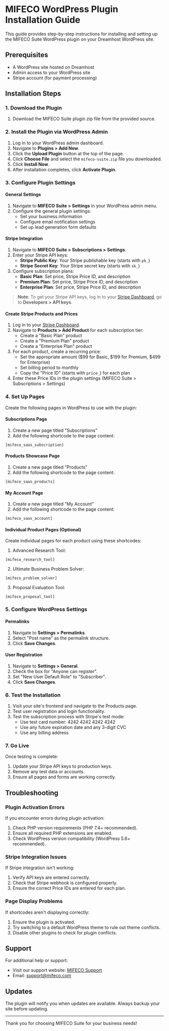 # MIFECO WordPress Plugin Installation Guide

This guide provides step-by-step instructions for installing and setting up the MIFECO Suite WordPress plugin on your Dreamhost WordPress site.

## Prerequisites

- A WordPress site hosted on Dreamhost
- Admin access to your WordPress site
- Stripe account (for payment processing)

## Installation Steps

### 1. Download the Plugin

1. Download the MIFECO Suite plugin zip file from the provided source.

### 2. Install the Plugin via WordPress Admin

1. Log in to your WordPress admin dashboard.
2. Navigate to **Plugins > Add New**.
3. Click the **Upload Plugin** button at the top of the page.
4. Click **Choose File** and select the `mifeco-suite.zip` file you downloaded.
5. Click **Install Now**.
6. After installation completes, click **Activate Plugin**.

### 3. Configure Plugin Settings

#### General Settings

1. Navigate to **MIFECO Suite > Settings** in your WordPress admin menu.
2. Configure the general plugin settings:
   - Set your business information
   - Configure email notification settings
   - Set up lead generation form defaults

#### Stripe Integration

1. Navigate to **MIFECO Suite > Subscriptions > Settings**.
2. Enter your Stripe API keys:
   - **Stripe Public Key**: Your Stripe publishable key (starts with `pk_`)
   - **Stripe Secret Key**: Your Stripe secret key (starts with `sk_`)
3. Configure subscription plans:
   - **Basic Plan**: Set price, Stripe Price ID, and description
   - **Premium Plan**: Set price, Stripe Price ID, and description
   - **Enterprise Plan**: Set price, Stripe Price ID, and description

> **Note**: To get your Stripe API keys, log in to your [Stripe Dashboard](https://dashboard.stripe.com/), go to **Developers > API keys**.

#### Create Stripe Products and Prices

1. Log in to your [Stripe Dashboard](https://dashboard.stripe.com/).
2. Navigate to **Products > Add Product** for each subscription tier:
   - Create a "Basic Plan" product
   - Create a "Premium Plan" product
   - Create a "Enterprise Plan" product
3. For each product, create a recurring price:
   - Set the appropriate amount ($99 for Basic, $199 for Premium, $499 for Enterprise)
   - Set billing period to monthly
   - Copy the "Price ID" (starts with `price_`) for each plan
4. Enter these Price IDs in the plugin settings (MIFECO Suite > Subscriptions > Settings)

### 4. Set Up Pages

Create the following pages in WordPress to use with the plugin:

#### Subscriptions Page

1. Create a new page titled "Subscriptions"
2. Add the following shortcode to the page content:
```
[mifeco_saas_subscription]
```

#### Products Showcase Page

1. Create a new page titled "Products"
2. Add the following shortcode to the page content:
```
[mifeco_saas_products]
```

#### My Account Page

1. Create a new page titled "My Account"
2. Add the following shortcode to the page content:
```
[mifeco_saas_account]
```

#### Individual Product Pages (Optional)

Create individual pages for each product using these shortcodes:

1. Advanced Research Tool:
```
[mifeco_research_tool]
```

2. Ultimate Business Problem Solver:
```
[mifeco_problem_solver]
```

3. Proposal Evaluation Tool:
```
[mifeco_proposal_tool]
```

### 5. Configure WordPress Settings

#### Permalinks

1. Navigate to **Settings > Permalinks**.
2. Select "Post name" as the permalink structure.
3. Click **Save Changes**.

#### User Registration

1. Navigate to **Settings > General**.
2. Check the box for "Anyone can register".
3. Set "New User Default Role" to "Subscriber".
4. Click **Save Changes**.

### 6. Test the Installation

1. Visit your site's frontend and navigate to the Products page.
2. Test user registration and login functionality.
3. Test the subscription process with Stripe's test mode:
   - Use test card number: 4242 4242 4242 4242
   - Use any future expiration date and any 3-digit CVC
   - Use any billing address

### 7. Go Live

Once testing is complete:

1. Update your Stripe API keys to production keys.
2. Remove any test data or accounts.
3. Ensure all pages and forms are working correctly.

## Troubleshooting

### Plugin Activation Errors

If you encounter errors during plugin activation:

1. Check PHP version requirements (PHP 7.4+ recommended).
2. Ensure all required PHP extensions are enabled.
3. Check WordPress version compatibility (WordPress 5.6+ recommended).

### Stripe Integration Issues

If Stripe integration isn't working:

1. Verify API keys are entered correctly.
2. Check that Stripe webhook is configured properly.
3. Ensure the correct Price IDs are entered for each plan.

### Page Display Problems

If shortcodes aren't displaying correctly:

1. Ensure the plugin is activated.
2. Try switching to a default WordPress theme to rule out theme conflicts.
3. Disable other plugins to check for plugin conflicts.

## Support

For additional help or support:

- Visit our support website: [MIFECO Support](https://mifeco.com/support)
- Email: support@mifeco.com

## Updates

The plugin will notify you when updates are available. Always backup your site before updating.

---

Thank you for choosing MIFECO Suite for your business needs!